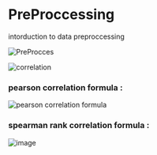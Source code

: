 # PreProccessing
intorduction to data preproccessing

![PreProcces](https://github.com/mse056/PreProccessing/assets/77380435/43184bfe-74d6-4718-8dcf-5a112e6f2ba7)

![correlation](https://github.com/mse056/PreProccessing/assets/77380435/f5b90d6d-96fc-4f62-a7fb-f81c2c31cbb7)

### pearson correlation formula :
![pearson correlation formula](https://github.com/mse056/PreProccessing/assets/77380435/c67793cd-29da-417c-bf63-369d7c2ef2be)

### spearman rank correlation formula : 
![image](https://github.com/mse056/PreProccessing/assets/77380435/9efbe2fb-3fc8-4f83-8c4e-28166257c4c1)
